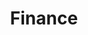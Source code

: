 ---
title: "Finance"
description: "Finance blogs, such as quantitative trading"

cascade:
  showDate: false
  showAuthor: false
  invertPagination: true
---